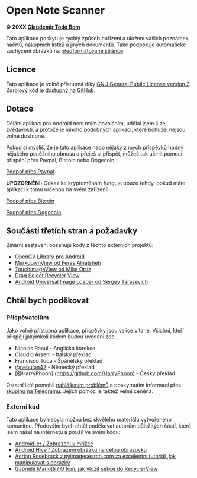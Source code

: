 Open Note Scanner
=======================

**© 20XX [Claudemir Todo Bom](http://todobom.com)**

Tato aplikace poskytuje rychlý způsob pořízení a uložení vašich poznámek, náčrtů, nákupních lístků a jiných dokumentů. Také podporuje automatické zachycení obrázků na [předformátované stránce](https://github.com/ctodobom/OpenNoteScanner/raw/master/Page%20Templates/A4%20with%202%20pages.pdf).


Licence
-------

Tato aplikace je volně přístupná díky [GNU General Public License version 3](http://www.gnu.org/licenses/gpl.txt). Zdrojový kód je [dostupný na GitHub](http://github.com/ctodobom/OpenNoteScanner).

Dotace
---------

Dělání aplikací pro Android není mým povoláním, udělal jsem ji ze zvědavosti, a protože je mnoho podobných aplikací, které bohužel nejsou volně dostupné.

Pokud si myslíš, že je tato aplikace nebo nějaký z mých příspěvků hodný nějakého peněžního obnosu a přeješ si přispět, můžeš tak učinit pomocí přispění přes Paypal, Bitcoin nebo Dogecoin.

[Podpoř přes Paypal](https://www.paypal.com/cgi-bin/webscr?cmd=_s-xclick&hosted_button_id=X6XHVCPMRQEL4)

**UPOZORNĚNÍ:** Odkaz ke kryptoměnám funguje pouze tehdy, pokud máte aplikaci k tomu určenou na svém zařízení!

[Podpoř přes Bitcoin](bitcoin:1H5tqKZoWdqkR54PGe9w67EzBnLXHBFmt9)

[Podpoř přes Dogecoin](dogecoin:DFBaP724XR3rfs9wFahBd353yFkgkqatvd)


Součásti třetích stran a požadavky
----------------------------------

Binární sestavení obsahuje kódy z těchto externích projektů:

* [OpenCV Library pro Android](http://www.opencv.org)
* [MarkdownView od Feras Alnatsheh](https://github.com/falnatsheh/MarkdownView)
* [TouchImageView od Mike Ortiz](https://github.com/MikeOrtiz/TouchImageView)
* [Drag Select Recycler View](https://github.com/afollestad/drag-select-recyclerview)
* [Android Universal Image Loader od Sergey Tarasevich](https://github.com/nostra13/Android-Universal-Image-Loader)

Chtěl bych poděkovat
------

### Přispěvatelům

Jako volně přístupná aplikace, příspěvky jsou velice vítané. Všichni, kteří přispějí jakýmkoli kódem budou uvedeni zde.

* Nicolas Raoul - Anglická korekce
* Claudio Arseni - Italský překlad
* Francisco Toca - Španělský překlad
* [@nebulon42](https://github.com/nebulon42) - Německý překlad
* [@HarryPhoon] (https://github.com/HarryPhoon) - Český překlad

Ostatní lidé pomohli [nahlášením problémů](https://github.com/ctodobom/OpenNoteScanner/issues) a poskytnutím informací přes [skupinu na Telegramu](https://telegram.me/joinchat/CGzsxQgjl8CyAZNrTG0qZg). Jejich pomoc je taktéž velmi ceněna.

### Externí kód

Tato aplikace by nebyla možná bez skvělého materiálu vytvořeného komunitou. Především bych chtěl poděkovat autorům důležitých částí, které jsem našel na internetu a použil ve svém kódu:

* [Android-er / Zobrazení v mřížce](http://android-er.blogspot.com.br/2012/07/gridview-loading-photos-from-sd-card.html)
* [Android Hive / Zobrazení obrázku na celou obrazovku](http://www.androidhive.info/2013/09/android-fullscreen-image-slider-with-swipe-and-pinch-zoom-gestures/)
* [Adrian Rosebrock z pyimagesearch.com za excelentní tutoriál, jak manipulovat s obrázky](http://www.pyimagesearch.com/2014/09/01/build-kick-ass-mobile-document-scanner-just-5-minutes/)
* [Gabriele Mariotti / O tom, jak vložit sekce do RecyclerView](https://gist.github.com/gabrielemariotti/e81e126227f8a4bb339c)
